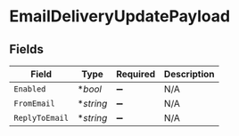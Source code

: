 # EmailDeliveryUpdatePayload


## Fields

| Field              | Type               | Required           | Description        |
| ------------------ | ------------------ | ------------------ | ------------------ |
| `Enabled`          | **bool*            | :heavy_minus_sign: | N/A                |
| `FromEmail`        | **string*          | :heavy_minus_sign: | N/A                |
| `ReplyToEmail`     | **string*          | :heavy_minus_sign: | N/A                |
